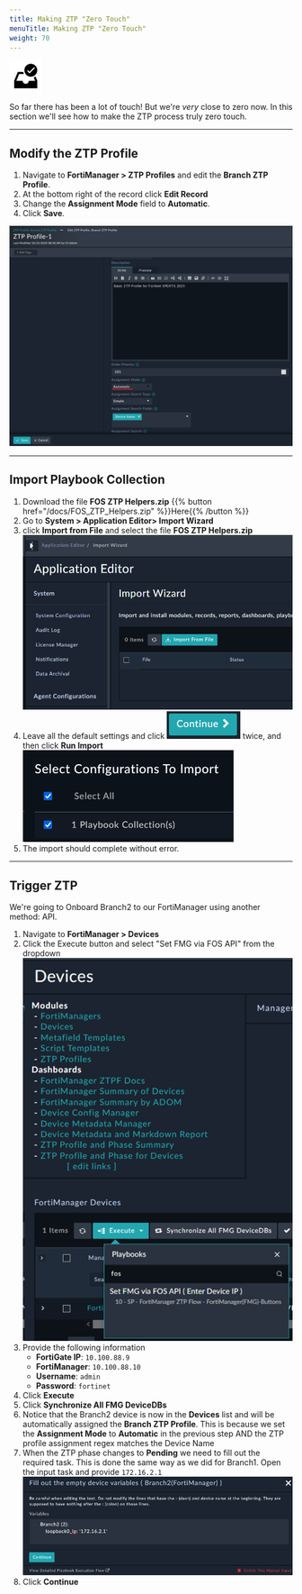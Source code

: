```yaml
---
title: Making ZTP "Zero Touch"
menuTitle: Making ZTP "Zero Touch"
weight: 70
---
```


![search_icon](check_box.svg)

So far there has been a lot of touch! But we're _very_ close to zero now. In this section we'll see how to make the ZTP process truly zero touch.

---

## Modify the ZTP Profile

1. Navigate to **FortiManager > ZTP Profiles** and edit the **Branch ZTP Profile**.
2. At the bottom right of the record click **Edit Record**
3. Change the **Assignment Mode** field to **Automatic**.
4. Click **Save**.

![Set ZTP profile to automatic](ztp_profile_auto.png)

---

## Import Playbook Collection
1. Download the file **FOS ZTP Helpers.zip** {{% button href="/docs/FOS_ZTP_Helpers.zip" %}}Here{{% /button %}}
2. Go to **System > Application Editor> Import Wizard**
3. click **Import from File** and select the file **FOS ZTP Helpers.zip**
![Import Wizard](appeditor.png?height=300px)
1. Leave all the default settings and click ![Continue button](continue.png?height=40px&classes=inline) twice, and then click **Run Import**
![Select configuration to import](selectconfigs.png?height=250px)
1. The import should complete without error.

---

## Trigger ZTP
We're going to Onboard Branch2 to our FortiManager using another method: API.

1. Navigate to **FortiManager > Devices**
2. Click the Execute button and select "Set FMG via FOS API" from the dropdown
![Set FMG via FOS API](set_fmg_via_fos_api.png)
3. Provide the following information
    - **FortiGate IP**: ```10.100.88.9```
    - **FortiManager**: ```10.100.88.10```
    - **Username**: ```admin```
    - **Password**: ```fortinet```
4. Click **Execute**
5. Click **Synchronize All FMG DeviceDBs**
6. Notice that the Branch2 device is now in the **Devices** list and will be automatically assigned the **Branch ZTP Profile**. This is because we set the **Assignment Mode** to **Automatic** in the previous step AND the ZTP profile assignment regex matches the Device Name
7. When the ZTP phase changes to **Pending** we need to fill out the required task. This is done the same way as we did for Branch1. Open the input task and provide ```172.16.2.1```
![branch_2_loopback](branch_2_loopback.png)
8. Click **Continue**
